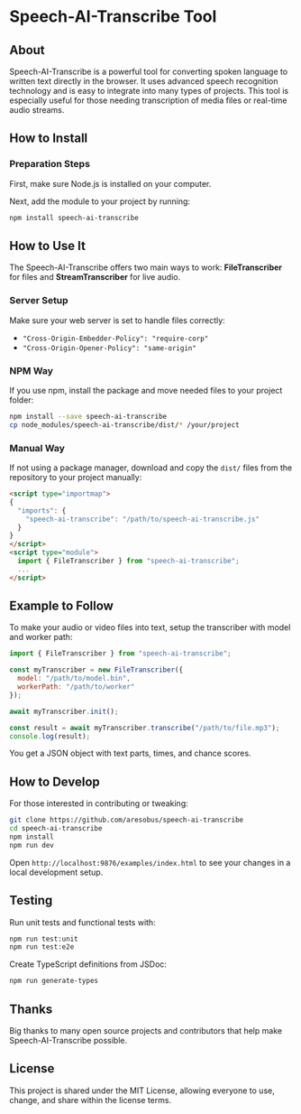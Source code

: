 # Speech-AI-Transcribe Tool

## About

Speech-AI-Transcribe is a powerful tool for converting spoken language to written text directly in the browser. It uses advanced speech recognition technology and is easy to integrate into many types of projects. This tool is especially useful for those needing transcription of media files or real-time audio streams.

## How to Install

### Preparation Steps

First, make sure Node.js is installed on your computer.

Next, add the module to your project by running:

```bash
npm install speech-ai-transcribe
```

## How to Use It

The Speech-AI-Transcribe offers two main ways to work: **FileTranscriber** for files and **StreamTranscriber** for live audio.

### Server Setup

Make sure your web server is set to handle files correctly:

- `"Cross-Origin-Embedder-Policy": "require-corp"`
- `"Cross-Origin-Opener-Policy": "same-origin"`

### NPM Way

If you use npm, install the package and move needed files to your project folder:

```bash
npm install --save speech-ai-transcribe
cp node_modules/speech-ai-transcribe/dist/* /your/project
```

### Manual Way

If not using a package manager, download and copy the `dist/` files from the repository to your project manually:

```html
<script type="importmap">
{
  "imports": {
    "speech-ai-transcribe": "/path/to/speech-ai-transcribe.js"
  }
}
</script>
<script type="module">
  import { FileTranscriber } from "speech-ai-transcribe";
  ...
</script>
```

## Example to Follow

To make your audio or video files into text, setup the transcriber with model and worker path:

```js
import { FileTranscriber } from "speech-ai-transcribe";

const myTranscriber = new FileTranscriber({
  model: "/path/to/model.bin",
  workerPath: "/path/to/worker"
});

await myTranscriber.init();

const result = await myTranscriber.transcribe("/path/to/file.mp3");
console.log(result);
```

You get a JSON object with text parts, times, and chance scores.

## How to Develop

For those interested in contributing or tweaking:

```bash
git clone https://github.com/aresobus/speech-ai-transcribe
cd speech-ai-transcribe
npm install
npm run dev
```

Open `http://localhost:9876/examples/index.html` to see your changes in a local development setup.


## Testing

Run unit tests and functional tests with:

```bash
npm run test:unit
npm run test:e2e
```

Create TypeScript definitions from JSDoc:

```bash
npm run generate-types
```

## Thanks

Big thanks to many open source projects and contributors that help make Speech-AI-Transcribe possible.

## License

This project is shared under the MIT License, allowing everyone to use, change, and share within the license terms.